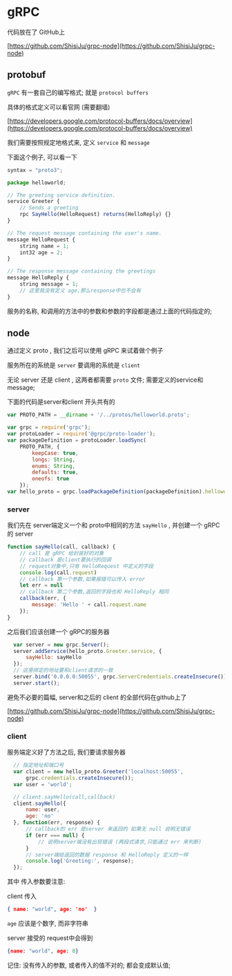 # gRPC

代码放在了 GitHub上

[https://github.com/ShisiJu/grpc-node](https://github.com/ShisiJu/grpc-node)

## protobuf

`gRPC` 有一套自己的编写格式; 就是 `protocol buffers` 

具体的格式定义可以看官网 (需要翻墙)

[https://developers.google.com/protocol-buffers/docs/overview](https://developers.google.com/protocol-buffers/docs/overview)

我们需要按照规定地格式来, 定义 `service` 和 `message` 

下面这个例子, 可以看一下

``` js
syntax = "proto3";

package helloworld;

// The greeting service definition.
service Greeter {
    // Sends a greeting
    rpc SayHello(HelloRequest) returns(HelloReply) {}
}

// The request message containing the user's name.
message HelloRequest {
    string name = 1;
    int32 age = 2;
}

// The response message containing the greetings
message HelloReply {
    string message = 1;
    // 这里我没有定义 age,那么response中也不会有
}
```

服务的名称, 和调用的方法中的参数和参数的字段都是通过上面的代码指定的; 

## node

通过定义 proto , 我们之后可以使用 gRPC 来试着做个例子

服务所在的系统是 `server` 
要调用的系统是 `client` 

无论 server 还是 client , 这两者都需要 `proto` 文件; 
需要定义的service和message; 

下面的代码是server和client 开头共有的

``` js
var PROTO_PATH = __dirname + '/../protos/helloworld.proto';

var grpc = require('grpc');
var protoLoader = require('@grpc/proto-loader');
var packageDefinition = protoLoader.loadSync(
    PROTO_PATH, {
        keepCase: true,
        longs: String,
        enums: String,
        defaults: true,
        oneofs: true
    });
var hello_proto = grpc.loadPackageDefinition(packageDefinition).helloworld;
```

### server

我们先在 server端定义一个和 proto中相同的方法 `sayHello` , 
并创建一个 gRPC 的 server

``` js
function sayHello(call, callback) {
    // call 是 gRPC 给封装好的对象
    // callback 是client要执行的回调
    // request对象中,只有 HelloRequest 中定义的字段
    console.log(call.request)
    // callback 第一个参数,如果报错可以传入 error
    let err = null
    // callback 第二个参数,返回的字段也和 HelloReply 相同
    callback(err, {
        message: 'Hello ' + call.request.name
    });
}
```

之后我们应该创建一个 gRPC的服务器

``` js
  var server = new grpc.Server();
  server.addService(hello_proto.Greeter.service, {
      sayHello: sayHello
  });
  // 这里绑定的地址要和client请求的一致
  server.bind('0.0.0.0:50055', grpc.ServerCredentials.createInsecure());
  server.start();
```

避免不必要的篇幅, server和之后的 client 的全部代码在github上了

[https://github.com/ShisiJu/grpc-node](https://github.com/ShisiJu/grpc-node)

### client 

服务端定义好了方法之后, 我们要请求服务器
 

``` js
  // 指定地址和端口号
  var client = new hello_proto.Greeter('localhost:50055',
      grpc.credentials.createInsecure());
  var user = 'world';

  // client.sayHello(call,callback)
  client.sayHello({
      name: user,
      age: 'no'
  }, function(err, response) {
      // callback的 err 是server 来返回的 如果无 null 说明无错误
      if (err === null) {
          // 说明server端没有出现错误 (两段式请求,只能通过 err 来判断)
      }
      // server端给返回的数据 response 和 HelloReply 定义的一样
      console.log('Greeting:', response);
  });
```

其中 传入参数要注意:

client 传入

``` json
{ name: "world", age: 'no'  }
```

`age` 应该是个数字, 而非字符串

server 接受的 request中会得到

``` json
{name: "world", age: 0}
```

记住: 没有传入的参数, 或者传入的值不对的; 
都会变成默认值; 

